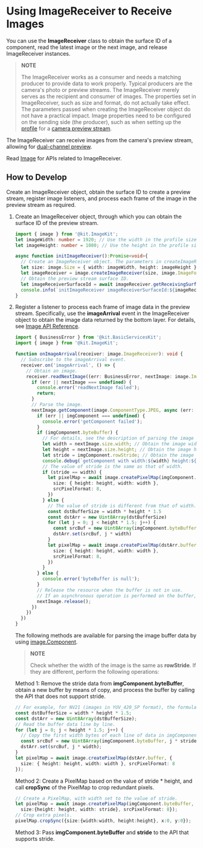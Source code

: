 # Using ImageReceiver to Receive Images
<!--Kit: Image Kit-->
<!--Subsystem: Multimedia-->
<!--Owner: @aulight02-->
<!--SE: @liyang_bryan-->
<!--TSE: @xchaosioda-->

You can use the **ImageReceiver** class to obtain the surface ID of a component, read the latest image or the next image, and release ImageReceiver instances.

> **NOTE**
>
> The ImageReceiver works as a consumer and needs a matching producer to provide data to work properly. Typical producers are the camera's photo or preview streams. The ImageReceiver merely serves as the recipient and consumer of images. The properties set in ImageReceiver, such as size and format, do not actually take effect. The parameters passed when creating the ImageReceiver object do not have a practical impact. Image properties need to be configured on the sending side (the producer), such as when setting up the [profile](../../reference/apis-camera-kit/arkts-apis-camera-i.md#profile) for a [camera preview stream](../../reference/apis-camera-kit/arkts-apis-camera-CameraManager.md#createpreviewoutput).

The ImageReceiver can receive images from the camera's preview stream, allowing for [dual-channel preview](../camera/camera-dual-channel-preview.md).

Read [Image](../../reference/apis-image-kit/arkts-apis-image-ImageReceiver.md) for APIs related to ImageReceiver.

## How to Develop

Create an ImageReceiver object, obtain the surface ID to create a preview stream, register image listeners, and process each frame of the image in the preview stream as required.

1. Create an ImageReceiver object, through which you can obtain the surface ID of the preview stream.

    ```ts
    import { image } from '@kit.ImageKit';
    let imageWidth: number = 1920; // Use the width in the profile size supported by the device.
    let imageHeight: number = 1080; // Use the height in the profile size supported by the device.

    async function initImageReceiver():Promise<void>{
      // Create an ImageReceiver object. The parameters in createImageReceiver do not have any impact on the received data.
      let size: image.Size = { width: imageWidth, height: imageHeight };
      let imageReceiver = image.createImageReceiver(size, image.ImageFormat.JPEG, 8);
      // Obtain the preview stream surface ID.
      let imageReceiverSurfaceId = await imageReceiver.getReceivingSurfaceId();
      console.info(`initImageReceiver imageReceiverSurfaceId:${imageReceiverSurfaceId}`);
    }
    ```

2. Register a listener to process each frame of image data in the preview stream. Specifically, use the **imageArrival** event in the ImageReceiver object to obtain the image data returned by the bottom layer. For details, see [Image API Reference](../../reference/apis-image-kit/arkts-apis-image-ImageReceiver.md).

    ```ts
    import { BusinessError } from '@kit.BasicServicesKit';
    import { image } from '@kit.ImageKit';

    function onImageArrival(receiver: image.ImageReceiver): void {
      // Subscribe to the imageArrival event.
      receiver.on('imageArrival', () => {
        // Obtain an image.
        receiver.readNextImage((err: BusinessError, nextImage: image.Image) => {
          if (err || nextImage === undefined) {
            console.error('readNextImage failed');
            return;
          }
          // Parse the image.
          nextImage.getComponent(image.ComponentType.JPEG, async (err: BusinessError, imgComponent: image.Component) => {
            if (err || imgComponent === undefined) {
              console.error('getComponent failed');
            }
            if (imgComponent.byteBuffer) {
              // For details, see the description of parsing the image buffer data below. This example uses method 1.
              let width = nextImage.size.width; // Obtain the image width.
              let height = nextImage.size.height; // Obtain the image height.
              let stride = imgComponent.rowStride; // Obtain the image stride.
              console.debug(`getComponent with width:${width} height:${height} stride:${stride}`);
              // The value of stride is the same as that of width.
              if (stride == width) {
                let pixelMap = await image.createPixelMap(imgComponent.byteBuffer, {
                  size: { height: height, width: width },
                  srcPixelFormat: 8,
                })
              } else {
                // The value of stride is different from that of width.
                const dstBufferSize = width * height * 1.5
                const dstArr = new Uint8Array(dstBufferSize)
                for (let j = 0; j < height * 1.5; j++) {
                  const srcBuf = new Uint8Array(imgComponent.byteBuffer, j * stride, width)
                  dstArr.set(srcBuf, j * width)
                }
                let pixelMap = await image.createPixelMap(dstArr.buffer, {
                  size: { height: height, width: width },
                  srcPixelFormat: 8,
                })
              }
            } else {
              console.error('byteBuffer is null');
            }
            // Release the resource when the buffer is not in use.
            // If an asynchronous operation is performed on the buffer, call nextImage.release() to release the resource after the asynchronous operation is complete.
            nextImage.release();
          })
        })
      })
    }
    ```


    The following methods are available for parsing the image buffer data by using [image.Component](../../reference/apis-image-kit/arkts-apis-image-i.md#component9).

    > **NOTE**
    >
    > Check whether the width of the image is the same as **rowStride**. If they are different, perform the following operations:

    Method 1: Remove the stride data from **imgComponent.byteBuffer**, obtain a new buffer by means of copy, and process the buffer by calling the API that does not support stride.

    ```ts
    // For example, for NV21 (images in YUV_420_SP format), the formula for calculating the YUV_420_SP memory is as follows: YUV_420_SP memory = Width * Height + (Width * Height)/2.
    const dstBufferSize = width * height * 1.5;
    const dstArr = new Uint8Array(dstBufferSize);
    // Read the buffer data line by line.
    for (let j = 0; j < height * 1.5; j++) {
      // Copy the first width bytes of each line of data in imgComponent.byteBuffer to dstArr.
      const srcBuf = new Uint8Array(imgComponent.byteBuffer, j * stride, width);
      dstArr.set(srcBuf, j * width);
    }
    let pixelMap = await image.createPixelMap(dstArr.buffer, {
      size: { height: height, width: width }, srcPixelFormat: 8
    });
    ```

    Method 2: Create a PixelMap based on the value of stride * height, and call **cropSync** of the PixelMap to crop redundant pixels.

    ```ts
    // Create a PixelMap, with width set to the value of stride.
    let pixelMap = await image.createPixelMap(imgComponent.byteBuffer, {
      size:{height: height, width: stride}, srcPixelFormat: 8});
    // Crop extra pixels.
    pixelMap.cropSync({size:{width:width, height:height}, x:0, y:0});
    ```

    Method 3: Pass **imgComponent.byteBuffer** and **stride** to the API that supports stride.
